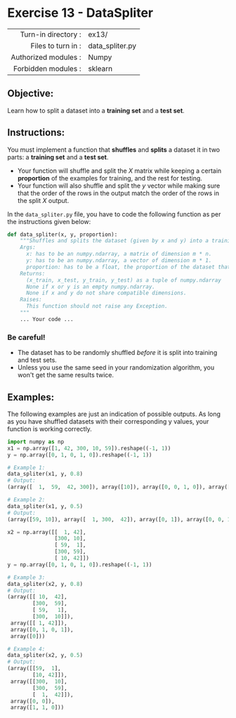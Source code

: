 # Exercise 13 - DataSpliter

|                         |                     |
| -----------------------:| ------------------  |
|   Turn-in directory :   |  ex13/              |
|   Files to turn in :    |  data_spliter.py    |
|   Authorized modules :  |  Numpy              |
|   Forbidden modules :   |  sklearn            |

## Objective:  
Learn how to split a dataset into a **training set** and a **test set**.

## Instructions:
You must implement a function that **shuffles** and **splits** a dataset it in two parts: a **training set** and a **test set**.  
- Your function will shuffle and split the $X$ matrix while keeping a certain **proportion** of the examples for training, and the rest for testing.  
- Your function will also shuffle and split the $y$ vector while making sure that the order of the rows in the output match the order of the rows in the split $X$ output.


In the `data_spliter.py` file, you have to code the following function as per the instructions given below:
```python
def data_spliter(x, y, proportion):
    """Shuffles and splits the dataset (given by x and y) into a training and a test set, while respecting the given proportion of examples to be kept in the traning set.
    Args:
      x: has to be an numpy.ndarray, a matrix of dimension m * n.
      y: has to be an numpy.ndarray, a vector of dimension m * 1.
      proportion: has to be a float, the proportion of the dataset that will be assigned to the training set.
    Returns:
      (x_train, x_test, y_train, y_test) as a tuple of numpy.ndarray
      None if x or y is an empty numpy.ndarray.
      None if x and y do not share compatible dimensions.
    Raises:
      This function should not raise any Exception.
    """
    ... Your code ...
```
### Be careful! 
- The dataset has to be randomly shuffled _before_ it is split into training and test sets. 
- Unless you use the same seed in your randomization algorithm, you won't get the same results twice. 

## Examples:
The following examples are just an indication of possible outputs. As long as you have shuffled datasets with their corresponding y values, your function is working correctly.
```python
import numpy as np
x1 = np.array([1, 42, 300, 10, 59]).reshape((-1, 1))
y = np.array([0, 1, 0, 1, 0]).reshape((-1, 1))

# Example 1:
data_spliter(x1, y, 0.8)
# Output:
(array([  1,  59,  42, 300]), array([10]), array([0, 0, 1, 0]), array([1]))

# Example 2:
data_spliter(x1, y, 0.5)
# Output:
(array([59, 10]), array([  1, 300,  42]), array([0, 1]), array([0, 0, 1]))

x2 = np.array([[  1, 42],
               [300, 10],
               [ 59,  1],
               [300, 59],
               [ 10, 42]])
y = np.array([0, 1, 0, 1, 0]).reshape((-1, 1))

# Example 3:
data_spliter(x2, y, 0.8)
# Output:
(array([[ 10,  42],
        [300,  59],
        [ 59,   1],
        [300,  10]]),
 array([[ 1, 42]]),
 array([0, 1, 0, 1]),
 array([0]))

# Example 4:
data_spliter(x2, y, 0.5)
# Output:
(array([[59,  1],
        [10, 42]]),
 array([[300,  10],
        [300,  59],
        [  1,  42]]),
 array([0, 0]),
 array([1, 1, 0]))
```